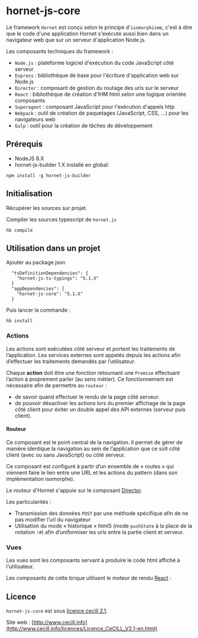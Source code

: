 # hornet-js-core


Le framework `Hornet` est conçu selon le principe d'`isomorphisme`, c'est à dire que le code d'une application Hornet s'exécute aussi bien dans un navigateur web que sur un serveur d'application Node.js.

Les composants techniques du framework :

* `Node.js` : plateforme logiciel d'exécution du code JavaScript côté serveur
* `Express` : bibliothèque de base pour l'écriture d'application web sur Node.js
* `Director` : composant de gestion du routage des urls sur le serveur
* `React` : bibliothèque de création d'IHM html selon une logique orientée composants
* `Superagent` : composant JavaScript pour l'exécution d'appels http
* `Webpack` : outil de création de paquetages (JavaScript, CSS, ...) pour les navigateurs web
* `Gulp` : outil pour la création de tâches de développement

## Prérequis #

* NodeJS 8.X
* hornet-js-builder 1.X installé en global:

```shell
npm install -g hornet-js-builder
```

## Initialisation #

Récupérer les sources sur projet.

Compiler les sources typescript de `hornet.js`

```shell
hb compile
```

## Utilisation dans un projet #

Ajouter au package.json

```shell
  "tsDefinitionDependencies": {
    "hornet-js-ts-typings": "5.1.X"
  }
  "appDependencies": {
    "hornet-js-core": "5.1.X"
  }
```

Puis lancer la commande :

```shell
hb install
```


### Actions

Les actions sont exécutées côté serveur et portent les traitements de l’application. Les services externes sont appelés depuis les actions afin d’effectuer les traitements demandés par l’utilisateur.

Chaque **action** doit être une fonction retournant une `Promise` effectuant l’action à proprement parler (au sens métier). Ce fonctionnement est nécessaire afin de permettre au `routeur` :

* de savoir quand effectuer le rendu de la page côté serveur.
* de pouvoir désactiver les actions lors du premier affichage de la page côté client pour éviter un double appel des API externes (serveur puis client).


#### Routeur

Ce composant est le point central de la navigation. Il permet de gérer de manière identique la navigation au sein de l’application que ce soit côté client (avec ou sans JavaScript) ou côté serveur.

Ce composant est configuré à partir d’un ensemble de « routes » qui viennent faire le lien entre une URL et les actions du pattern (dans son implémentation isomorphe).

Le routeur d'Hornet s'appuie sur le composant [Director](http://github.com/flatiron/director).

Les particularités :

* Transmission des données `POST` par une méthode spécifique afin de ne pas modifier l’url du navigateur
* Utilisation du mode « historique » html5 (mode `pushState` à la place de la notation `!#`) afin d’uniformiser les urls entre la partie client et serveur.

### Vues

Les vues sont les composants servant à produire le code html affiché à l'utilisateur.

Les composants de cette brique utilisent le moteur de rendu [React](http://facebook.github.io/react/) :

## Licence

`hornet-js-core` est sous [licence cecill 2.1](./LICENSE.md).

Site web : [http://www.cecill.info](http://www.cecill.info/licences/Licence_CeCILL_V2.1-en.html)
